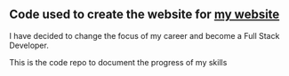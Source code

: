 ## Code used to create the website for [my website](tux.com.au)

I have decided to change the focus of my career and become a Full Stack Developer.

This is the code repo to document the progress of my skills

